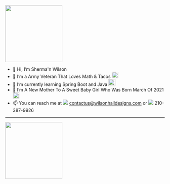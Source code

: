 <img height="180em" src="https://media2.giphy.com/media/xVo74Qz3sM3K4lrILH/giphy.gif?cid=ecf05e4792porv2gq2rndj88nrijetkv5x8qv9tau8ned6ha&rid=giphy.gif&ct=g"/>

- 👋 Hi, I’m Sherma'n Wilson
- 👀 I’m a Army Veteran That Loves Math & Tacos <img height="20px" src="https://img.icons8.com/color/48/000000/taco.png"/>
- 🌱 I’m currently learning Spring Boot and Java <img height="22px" src="https://img.icons8.com/color/48/000000/java-coffee-cup-logo--v2.png"/>
- 💞️ I’m A New Mother To A Sweet Baby Girl Who Was Born March Of 2021 <img height="20px" src="https://img.icons8.com/bubbles/50/000000/aries.png"/>
- 📫 You can reach me at <img src="https://img.icons8.com/officel/14/000000/email.png"/> contactus@wilsonhalldesigns.com or <img src="https://img.icons8.com/ultraviolet/14/000000/phone.png"/> 210-387-9926
<hr>
<img height="180px"src="https://github-readme-stats.vercel.app/api?username=shermanawilson&show_icons=true&hide_border=true&&count_private=true&include_all_commits=true" />

<!--START_SECTION:waka-->
<!--END_SECTION:waka-->

<!---
shermanawilson/shermanawilson is a ✨ special ✨ repository because its `README.md` (this file) appears on your GitHub profile.
You can click the Preview link to take a look at your changes.
--->
